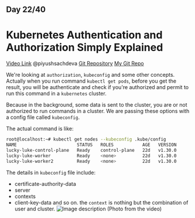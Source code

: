 ## Day 22/40
# Kubernetes Authentication and Authorization Simply Explained
[Video Link](https://www.youtube.com/watch?v=P0bogYEyfeI)
@piyushsachdeva 
[Git Repository](https://github.com/piyushsachdeva/CKA-2024/)
[My Git Repo](https://github.com/sina14/40daysofkubernetes)


We're looking at `authorization`, `kubeconfig` and some other concepts.
Actually when you run command `kubectl get pods`, before you get the result, you will be authenticate and check if you're authorized and permit to run this command in a `kubernetes` cluster.

Because in the background, some data is sent to the cluster, you are or not authorized to run commands in a cluster.
We are passing these options with a config file called `kubeconfig`.

The actual command is like:
```sh
root@localhost:~# kubectl get nodes --kubeconfig .kube/config
NAME                       STATUS   ROLES           AGE   VERSION
lucky-luke-control-plane   Ready    control-plane   22d   v1.30.0
lucky-luke-worker          Ready    <none>          22d   v1.30.0
lucky-luke-worker2         Ready    <none>          22d   v1.30.0
```

The details in `kubeconfig` file include:
- certificate-authority-data
- server
- contexts
- client-key-data
and so on.
the `context` is nothing but the combination of user and cluster.
![Image description](https://dev-to-uploads.s3.amazonaws.com/uploads/articles/u29nqqxp9dyuej5gb3mu.png)
(Photo from the video)




